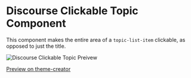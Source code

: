 # Discourse Clickable Topic Component
This component makes the entire area of a `topic-list-item` clickable, as opposed to just the title.

![Discourse Clickable Topic Preivew](https://github.com/discourse/discourse-clickable-topic/assets/17474474/720acb71-b283-4a3a-ad98-39a0d502ca1e)

[Preview on theme-creator](https://theme-creator.discourse.org/theme/jordan.vidrine/clickable-topic 
)
